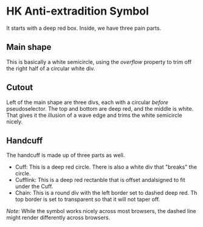 # HK Anti-extradition Symbol

It starts with a deep red box. Inside, we have three pain parts.

## Main shape
This is basically a white semicircle, using the *overflow* property to trim off the right half of a circular white div.

## Cutout
Left of the main shape are three divs, each with a circular *before* pseudoselector. The top and bottom are deep red, and the middle is white. That gives it the illusion of a wave edge and trims the white semicircle nicely.

## Handcuff
The handcuff is made up of three parts as well.
- Cuff: This is a deep red circle. There is also a white div that "breaks" the circle.
- Cufflink: This is a deep red rectanble that is offset andalsigned to fit under the Cuff.
- Chain: This is a round div with the left border set to dashed deep red. Th top border is set to transparent so that it will not taper off.

*Note:* While the symbol works nicely across most browsers, the dashed line might render differently across browsers.
